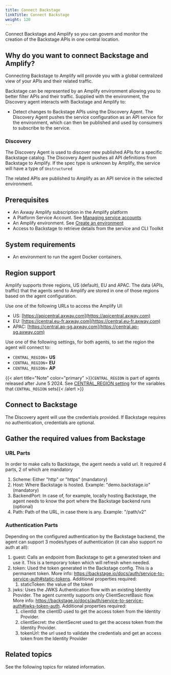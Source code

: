 ```yaml
---
title: Connect Backstage
linkTitle: Connect Backstage
weight: 120
---
```

Connect Backstage and Amplify so you can govern and monitor the creation of the Backstage APIs in one central location.

## Why do you want to connect Backstage and Amplify?

Connecting Backstage to Amplify will provide you with a global centralized view of your APIs and their related traffic.

Backstage can be represented by an Amplify environment allowing you to better filter APIs and their traffic. Supplied with the environment, the Discovery agent interacts with Backstage and Amplify to:

* Detect changes to Backstage APIs using the Discovery Agent. The Discovery Agent pushes the service configuration as an API service for the environment, which can then be published and used by consumers to subscribe to the service.

### Discovery

The Discovery Agent is used to discover new published APIs for a specific Backstage catalog. The Discovery Agent pushes all API definitions from Backstage to Amplify. If the spec type is unknown by Amplify, the service will have a type of `Unstructured`

The related APIs are published to Amplify as an API service in the selected environment.

## Prerequisites

* An Axway Amplify subscription in the Amplify platform
* A Platform Service Account. See [Managing service accounts](https://docs.axway.com/bundle/platform-management/page/docs/management_guide/organizations/managing_organizations/index.html#managing-service-accounts)
* An Amplify environment. See [Create an environment](/docs/integrate_with_central/cli_central/cli_environments/)
* Access to Backstage to retrieve details from the service and CLI Toolkit

## System requirements

* An environment to run the agent Docker containers.

## Region support

Amplify supports three regions, US (default), EU and APAC. The data (APIs, traffic) that the agents send to Amplify are stored in one of those regions based on the agent configuration.

Use one of the following URLs to access the Amplify UI:

* US: [https://apicentral.axway.com](https://apicentral.axway.com)
* EU: [https://central.eu-fr.axway.com](https://central.eu-fr.axway.com)
* APAC: [https://central.ap-sg.axway.com](https://central.ap-sg.axway.com)

Use one of the following settings, for both agents, to set the region the agent will connect to:

* `CENTRAL_REGION`= **US**
* `CENTRAL_REGION`= **EU**
* `CENTRAL_REGION`= **AP**

{{< alert title="Note" color="primary" >}}`CENTRAL_REGION` is part of agents released after June 5 2024. See [CENTRAL_REGION setting](/docs/connect_manage_environ/connected_agent_common_reference/network_traffic#central_region-setting) for the variables that `CENTRAL_REGION` sets{{< /alert >}}

## Connect to Backstage

The Discovery agent will use the credentials provided. If Backstage requires no authentication, credentials are optional.

## Gather the required values from Backstage

### URL Parts

In order to make calls to Backstage, the agent needs a valid url. It required 4 parts, 2 of which are mandatory

1. Scheme: Either "http" or "https" (mandatory)
2. Host: Where Backstage is hosted. Example: "demo.backstage.io" (mandatory)
3. BackendPort: In case of, for example, locally hosting Backstage, the agent needs to know the port where the Backstage backend runs (optional)
4. Path: Path of the URL, in case there is any. Example: "/path/v2"

### Authentication Parts

Depending on the configured authentication by the Backstage backend, the agent can support 3 modes/types of authentication (it can also support no auth at all):

1. guest: Calls an endpoint from Backstage to get a generated token and use it. This is a temporary token which will refresh when needed.
2. token: Used the token generated in the Backstage config. This is a permanent token. More info: <https://backstage.io/docs/auth/service-to-service-auth#static-tokens>. Additional properties required:
   1. staticToken: the value of the token
3. jwks: Uses the JWKS Authentication flow with an existing Identity Provider. The agent currently supports only ClientSecretBasic flow. More info: <https://backstage.io/docs/auth/service-to-service-auth#jwks-token-auth>. Additional properties required:
   1. clientId: the clientID used to get the access token from the Identity Provider.
   2. clientSecret: the clientSecret used to get the access token from the Identity Provider.
   3. tokenUrl: the url used to validate the credentials and get an access token from the Identity Provider

## Related topics

See the following topics for related information.
